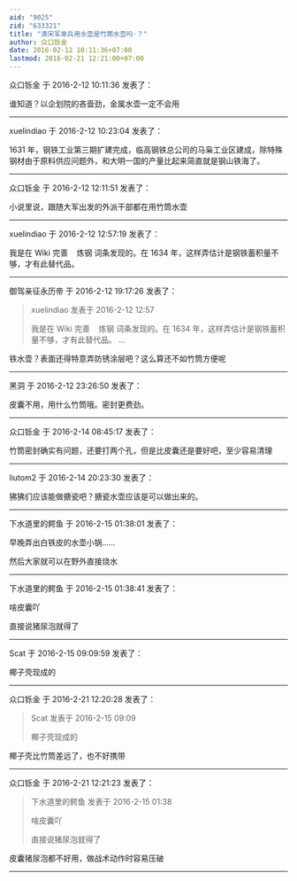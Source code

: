```yaml
---
aid: "9025"
zid: "633321"
title: "澳宋军单兵用水壶是竹筒水壶吗·？"
author: 众口铄金
date: 2016-02-12 10:11:36+07:00
lastmod: 2016-02-21 12:21:00+07:00
---
```


众口铄金 于 2016-2-12 10:11:36 发表了：

谁知道？以企划院的吝啬劲，金属水壶一定不会用

---

xuelindiao 于 2016-2-12 10:23:04 发表了：

1631 年，钢铁工业第三期扩建完成，临高钢铁总公司的马枭工业区建成，除特殊钢材由于原料供应问题外，和大明一国的产量比起来简直就是钢山铁海了。

---

众口铄金 于 2016-2-12 12:11:51 发表了：

小说里说，跟随大军出发的外派干部都在用竹筒水壶

---

xuelindiao 于 2016-2-12 12:57:19 发表了：

我是在 Wiki 完善    炼钢 词条发现的。在 1634 年，这样弄估计是钢铁蓄积量不够，才有此替代品。

---

御驾亲征永历帝 于 2016-2-12 19:17:26 发表了：

> xuelindiao 发表于 2016-2-12 12:57
>
> 我是在 Wiki 完善    炼钢 词条发现的。在 1634 年，这样弄估计是钢铁蓄积量不够，才有此替代品。 ...

铁水壶？表面还得特意弄防锈涂层吧？这么算还不如竹筒方便呢

---

黑洞 于 2016-2-12 23:26:50 发表了：

皮囊不用，用什么竹筒哦。密封更费劲。

---

众口铄金 于 2016-2-14 08:45:17 发表了：

竹筒密封确实有问题，还要打两个孔，但是比皮囊还是要好吧，至少容易清理

---

liutom2 于 2016-2-14 20:23:30 发表了：

狒狒们应该能做搪瓷吧？搪瓷水壶应该是可以做出来的。

---

下水道里的鳄鱼 于 2016-2-15 01:38:01 发表了：

早晚弄出白铁皮的水壶小锅……

然后大家就可以在野外直接烧水

---

下水道里的鳄鱼 于 2016-2-15 01:38:41 发表了：

啥皮囊吖

直接说猪尿泡就得了

---

Scat 于 2016-2-15 09:09:59 发表了：

椰子壳现成的

---

众口铄金 于 2016-2-21 12:20:28 发表了：

> Scat 发表于 2016-2-15 09:09
>
> 椰子壳现成的

椰子壳比竹筒差远了，也不好携带

---

众口铄金 于 2016-2-21 12:21:23 发表了：

> 下水道里的鳄鱼 发表于 2016-2-15 01:38
>
> 啥皮囊吖
>
> 直接说猪尿泡就得了

皮囊猪尿泡都不好用，做战术动作时容易压破

---
